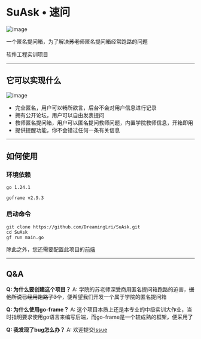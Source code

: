 # SuAsk • 速问
![image](https://github.com/user-attachments/assets/68cbe1a7-1d9a-4487-a639-c86c15fbf6e9)

一个匿名提问箱，为了解决~~苏老师~~匿名提问箱经常跑路的问题

软件工程实训项目

---

## 它可以实现什么
![image](https://github.com/user-attachments/assets/a87d6177-c133-469e-8de1-f8d574bc923f)

- 完全匿名，用户可以畅所欲言，后台不会对用户信息进行记录
- 拥有公开论坛，用户可以自由发表提问
- 教师匿名提问箱，用户可以匿名提问教师问题，内置学院教师信息，开箱即用
- 提供提醒功能，你不会错过任何一条有关信息

---

## 如何使用

### 环境依赖
`go 1.24.1`

`goframe v2.9.3`


### 启动命令
```shell
git clone https://github.com/DreamingLri/SuAsk.git
cd SuAsk
gf run main.go
```

除此之外，您还需要配置此项目的[前端](https://github.com/DreamingLri/SuAsk-Web)

---

## Q&A

**Q: 为什么要创建这个项目？**
A: 学院的苏老师深受商用匿名提问箱跑路的迫害，~~据他所说已经用跑路了3个~~，便希望我们开发一个属于学院的匿名提问箱

**Q: 为什么使用go-frame？**
A: 这个项目本质上还是本专业的中级实训大作业，当时指明要求使用go语言来编写后端，而go-frame是一个较成熟的框架，便采用了

**Q: 我发现了bug怎么办？**
A: 欢迎提交[Issue](https://github.com/DreamingLri/SuAsk/issues/new)



